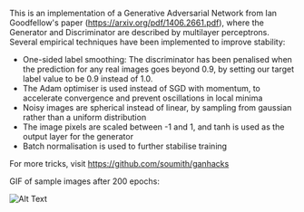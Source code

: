This is an implementation of a Generative Adversarial Network from Ian Goodfellow's paper (<https://arxiv.org/pdf/1406.2661.pdf>), where the Generator and Discriminator are described by multilayer perceptrons. Several empirical techniques have been implemented to improve stability: <br>

  - One-sided label smoothing: The discriminator has been penalised when the prediction for any real images goes beyond 0.9, by setting our target label value to be 0.9 instead of 1.0. 
  - The Adam optimiser is used instead of SGD with momentum, to accelerate convergence and prevent oscillations in local minima
  - Noisy images are spherical instead of linear, by sampling from gaussian rather than a uniform distribution
  - The image pixels are scaled between -1 and 1, and tanh is used as the output layer for the generator
  - Batch normalisation is used to further stabilise training

For more tricks, visit <https://github.com/soumith/ganhacks>

GIF of sample images after 200 epochs:

![Alt Text](https://github.com/christinakouridi/TensorFlow2.0/blob/master/VanillaGAN/GAN.gif)


